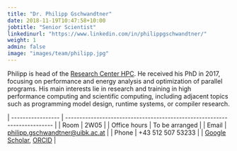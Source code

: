 ```yaml
---
title: "Dr. Philipp Gschwandtner"
date: 2018-11-19T10:47:58+10:00
jobtitle: "Senior Scientist"
linkedinurl: "https://www.linkedin.com/in/philippgschwandtner/"
weight: 1
admin: false
image: "images/team/philipp.jpg"
---
```


Philipp is head of the [Research Center HPC](https://www.uibk.ac.at/en/fz-hpc/). He received his PhD in 2017, focusing on performance and energy analysis and optimization of parallel programs. His main interests lie in research and training in high performance computing and scientific computing, including adjacent topics such as programming model design, runtime systems, or compiler research.

| ----------------- | ------------------------------------------------------------------------- |
| Room              | 2W05                                                                      |
| Office hours      | To be arranged                                                            |
| Email             | [philipp.gschwandtner@uibk.ac.at](mailto:philipp.gschwandtner@uibk.ac.at) |
| Phone             | +43 512 507 53233                                                         |
| [Google Scholar](https://scholar.google.com/citations?hl=en&user=pxhUnlgAAAAJ), [ORCID](https://orcid.org/0000-0002-7774-0344) | 